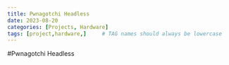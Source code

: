 ```yaml
---
title: Pwnagotchi Headless
date: 2023-08-20 
categories: [Projects, Hardware]
tags: [project,hardware,]     # TAG names should always be lowercase
---
```


#Pwnagotchi Headless
